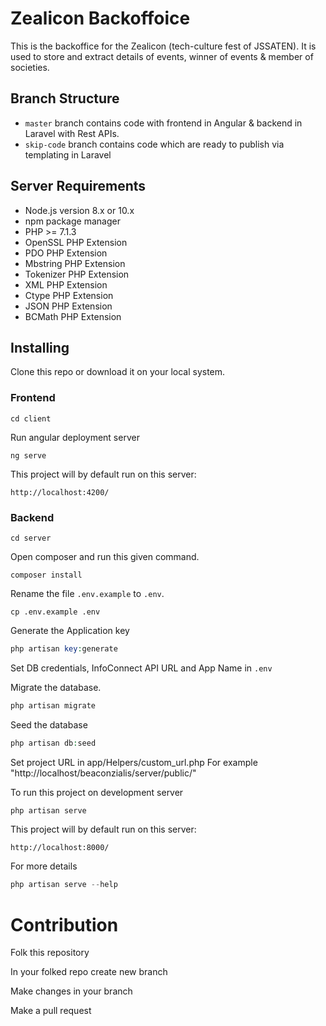 # Zealicon Backoffoice

This is the backoffice for the Zealicon (tech-culture fest of JSSATEN). It is used to store and extract details of events, winner of events & member of societies.


## Branch Structure
* ``master`` branch contains code with frontend in Angular & backend in Laravel with Rest APIs.
* ``skip-code`` branch contains code which are ready to publish via templating in Laravel

## Server Requirements
-   Node.js version 8.x or 10.x
-   npm package manager
-   PHP >= 7.1.3
-   OpenSSL PHP Extension
-   PDO PHP Extension
-   Mbstring PHP Extension
-   Tokenizer PHP Extension
-   XML PHP Extension
-   Ctype PHP Extension
-   JSON PHP Extension
-   BCMath PHP Extension

## Installing

Clone this repo or download it on your local system.

### Frontend

```shell
cd client
```

Run angular deployment server

```shell
ng serve
```

This project will by default run on this server:

```
http://localhost:4200/
```

### Backend

```shell
cd server
```

Open composer and run this given command.

```shell
composer install
```

Rename the file `.env.example` to `.env`.

```shell
cp .env.example .env
```

Generate the Application key

```php
php artisan key:generate
```

Set DB credentials, InfoConnect API URL and App Name in `.env`

Migrate the database.

```php
php artisan migrate
```

Seed the database

```php
php artisan db:seed
```

Set project URL in app/Helpers/custom_url.php
For example "http://localhost/beaconzialis/server/public/"

To run this project on development server

```php
php artisan serve
```

This project will by default run on this server:

```
http://localhost:8000/
```

For more details
```php
php artisan serve --help
```

# Contribution

Folk this repository

In your folked repo create new branch

Make changes in your branch

Make a pull request
